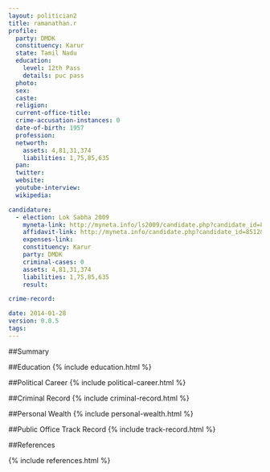 ```yaml
---
layout: politician2
title: ramanathan.r
profile: 
  party: DMDK
  constituency: Karur
  state: Tamil Nadu
  education: 
    level: 12th Pass
    details: puc pass
  photo: 
  sex: 
  caste: 
  religion: 
  current-office-title: 
  crime-accusation-instances: 0
  date-of-birth: 1957
  profession: 
  networth: 
    assets: 4,81,31,374
    liabilities: 1,75,85,635
  pan: 
  twitter: 
  website: 
  youtube-interview: 
  wikipedia: 

candidature: 
  - election: Lok Sabha 2009
    myneta-link: http://myneta.info/ls2009/candidate.php?candidate_id=8512
    affidavit-link: http://myneta.info/candidate.php?candidate_id=8512&scan=original
    expenses-link: 
    constituency: Karur 
    party: DMDK
    criminal-cases: 0
    assets: 4,81,31,374
    liabilities: 1,75,85,635
    result:  

crime-record: 

date: 2014-01-28
version: 0.0.5
tags: 
---
```

##Summary


##Education
{% include education.html %}


##Political Career
{% include political-career.html %}


##Criminal Record
{% include criminal-record.html %}


##Personal Wealth
{% include personal-wealth.html %}


##Public Office Track Record
{% include track-record.html %}


##References


{% include references.html %}